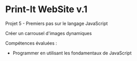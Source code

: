 # Print-It WebSite v.1

Projet 5 - Premiers pas sur le langage JavaScript

Créer un carrousel d'images dynamiques

Compétences évaluées : 

- Programmer en utilisant les fondamentaux de JavaScript
